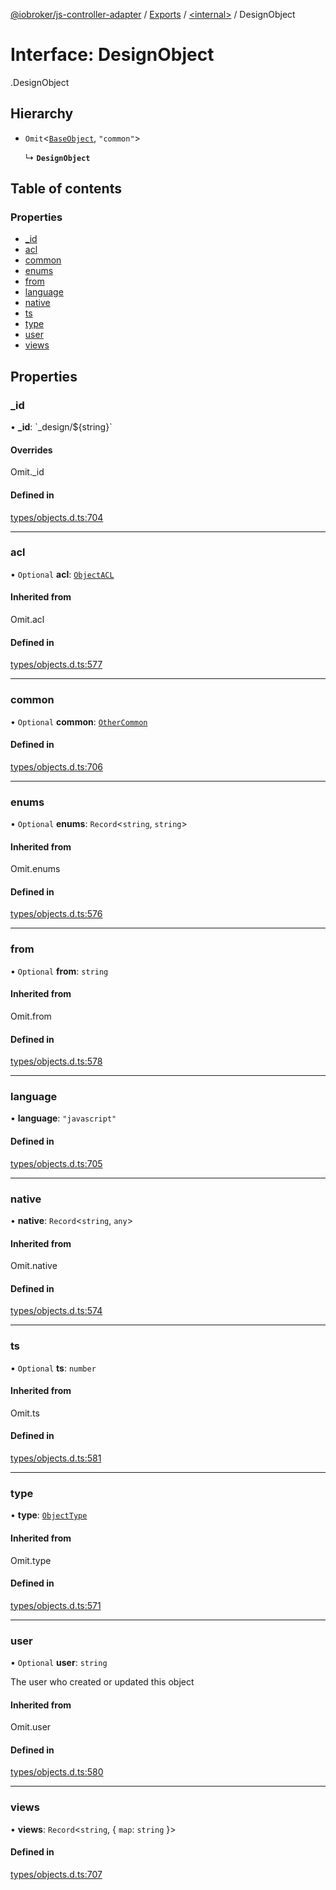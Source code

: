 [@iobroker/js-controller-adapter](../README.md) / [Exports](../modules.md) / [<internal\>](../modules/internal_.md) / DesignObject

# Interface: DesignObject

[<internal>](../modules/internal_.md).DesignObject

## Hierarchy

- `Omit`<[`BaseObject`](internal_.BaseObject.md), ``"common"``\>

  ↳ **`DesignObject`**

## Table of contents

### Properties

- [\_id](internal_.DesignObject.md#_id)
- [acl](internal_.DesignObject.md#acl)
- [common](internal_.DesignObject.md#common)
- [enums](internal_.DesignObject.md#enums)
- [from](internal_.DesignObject.md#from)
- [language](internal_.DesignObject.md#language)
- [native](internal_.DesignObject.md#native)
- [ts](internal_.DesignObject.md#ts)
- [type](internal_.DesignObject.md#type)
- [user](internal_.DesignObject.md#user)
- [views](internal_.DesignObject.md#views)

## Properties

### \_id

• **\_id**: \`\_design/${string}\`

#### Overrides

Omit.\_id

#### Defined in

[types/objects.d.ts:704](https://github.com/ioBroker/ioBroker.js-controller/blob/57263052/packages/types/objects.d.ts#L704)

___

### acl

• `Optional` **acl**: [`ObjectACL`](internal_.ObjectACL.md)

#### Inherited from

Omit.acl

#### Defined in

[types/objects.d.ts:577](https://github.com/ioBroker/ioBroker.js-controller/blob/57263052/packages/types/objects.d.ts#L577)

___

### common

• `Optional` **common**: [`OtherCommon`](internal_.OtherCommon.md)

#### Defined in

[types/objects.d.ts:706](https://github.com/ioBroker/ioBroker.js-controller/blob/57263052/packages/types/objects.d.ts#L706)

___

### enums

• `Optional` **enums**: `Record`<`string`, `string`\>

#### Inherited from

Omit.enums

#### Defined in

[types/objects.d.ts:576](https://github.com/ioBroker/ioBroker.js-controller/blob/57263052/packages/types/objects.d.ts#L576)

___

### from

• `Optional` **from**: `string`

#### Inherited from

Omit.from

#### Defined in

[types/objects.d.ts:578](https://github.com/ioBroker/ioBroker.js-controller/blob/57263052/packages/types/objects.d.ts#L578)

___

### language

• **language**: ``"javascript"``

#### Defined in

[types/objects.d.ts:705](https://github.com/ioBroker/ioBroker.js-controller/blob/57263052/packages/types/objects.d.ts#L705)

___

### native

• **native**: `Record`<`string`, `any`\>

#### Inherited from

Omit.native

#### Defined in

[types/objects.d.ts:574](https://github.com/ioBroker/ioBroker.js-controller/blob/57263052/packages/types/objects.d.ts#L574)

___

### ts

• `Optional` **ts**: `number`

#### Inherited from

Omit.ts

#### Defined in

[types/objects.d.ts:581](https://github.com/ioBroker/ioBroker.js-controller/blob/57263052/packages/types/objects.d.ts#L581)

___

### type

• **type**: [`ObjectType`](../modules/internal_.md#objecttype)

#### Inherited from

Omit.type

#### Defined in

[types/objects.d.ts:571](https://github.com/ioBroker/ioBroker.js-controller/blob/57263052/packages/types/objects.d.ts#L571)

___

### user

• `Optional` **user**: `string`

The user who created or updated this object

#### Inherited from

Omit.user

#### Defined in

[types/objects.d.ts:580](https://github.com/ioBroker/ioBroker.js-controller/blob/57263052/packages/types/objects.d.ts#L580)

___

### views

• **views**: `Record`<`string`, { `map`: `string`  }\>

#### Defined in

[types/objects.d.ts:707](https://github.com/ioBroker/ioBroker.js-controller/blob/57263052/packages/types/objects.d.ts#L707)
